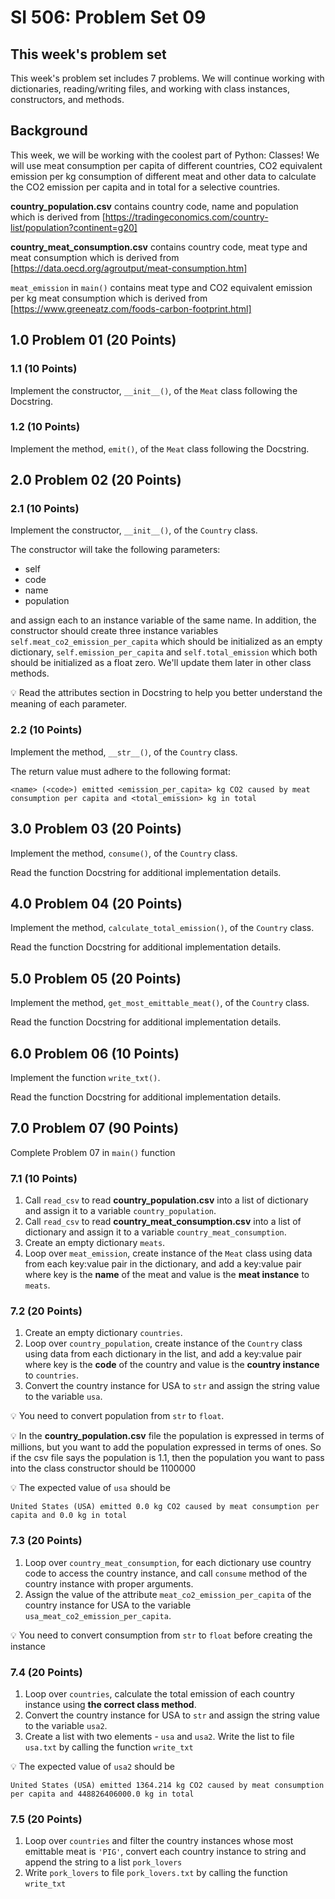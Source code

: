 # SI 506: Problem Set 09

## This week's problem set

This week's problem set includes 7 problems. We will continue working with dictionaries, reading/writing files, and working with class instances, constructors, and methods.

## Background

This week, we will be working with the coolest part of Python: Classes! We will use meat consumption per capita of different countries, CO2 equivalent emission per kg consumption of different meat and other data to calculate the CO2 emission per capita and in total for a selective countries.

**country_population.csv** contains country code, name and population which is derived from [https://tradingeconomics.com/country-list/population?continent=g20]

**country_meat_consumption.csv** contains country code, meat type and meat consumption which is derived from [https://data.oecd.org/agroutput/meat-consumption.htm]

`meat_emission` in `main()` contains meat type and CO2 equivalent emission per kg meat consumption which is derived from [https://www.greeneatz.com/foods-carbon-footprint.html]

## 1.0 Problem 01 (20 Points)

### 1.1 (10 Points)
Implement the constructor, `__init__()`, of the `Meat` class following the Docstring.

### 1.2 (10 Points)
Implement the method, `emit()`, of the `Meat` class following the Docstring.


## 2.0 Problem 02 (20 Points)
### 2.1 (10 Points)
Implement the constructor, `__init__()`, of the `Country` class.

The constructor will take the following parameters:

- self
- code
- name
- population

and assign each to an instance variable of the same name. In addition, the constructor should create three instance variables `self.meat_co2_emission_per_capita` which should be initialized as an empty dictionary, `self.emission_per_capita` and `self.total_emission` which both should be initialized as a float zero. We'll update them later in other class methods.

:bulb: Read the attributes section in Docstring to help you better understand the meaning of each parameter.

### 2.2 (10 Points)

Implement the method, `__str__()`, of the `Country` class.

The return value must adhere to the following format:
```
<name> (<code>) emitted <emission_per_capita> kg CO2 caused by meat consumption per capita and <total_emission> kg in total
```

## 3.0 Problem 03 (20 Points)

Implement the method, `consume()`, of the `Country` class.

Read the function Docstring for additional implementation details.


## 4.0 Problem 04 (20 Points)

Implement the method, `calculate_total_emission()`, of the `Country` class.

Read the function Docstring for additional implementation details.


## 5.0 Problem 05 (20 Points)

Implement the method, `get_most_emittable_meat()`, of the `Country` class.

Read the function Docstring for additional implementation details.

## 6.0 Problem 06 (10 Points)

Implement the function `write_txt()`.

Read the function Docstring for additional implementation details.

## 7.0 Problem 07 (90 Points)

Complete Problem 07 in `main()` function

### 7.1 (10 Points)
1. Call `read_csv` to read **country_population.csv** into a list of dictionary and assign it to a variable `country_population`.
2. Call `read_csv` to read **country_meat_consumption.csv** into a list of dictionary and assign it to a variable `country_meat_consumption`.
3. Create an empty dictionary `meats`.
4. Loop over `meat_emission`, create instance of the `Meat` class using data from each key:value pair in the dictionary, and add a key:value pair where key is the **name** of the meat and value is the **meat instance** to `meats`.


### 7.2 (20 Points)
1. Create an empty dictionary `countries`.
2. Loop over `country_population`, create instance of the `Country` class using data from each dictionary in the list, and add a key:value pair where key is the **code** of the country and value is the **country instance** to `countries`.
3. Convert the country instance for USA to `str` and assign the string value to the variable `usa`.

:bulb: You need to convert population from `str` to `float`. 

:bulb: In the **country_population.csv** file the population is expressed in terms of millions, but you want to add the population expressed in terms of ones. So if the csv file says the population is 1.1, then the population you want to pass into the class constructor should be 1100000

:bulb: The expected value of `usa` should be
```
United States (USA) emitted 0.0 kg CO2 caused by meat consumption per capita and 0.0 kg in total
```

### 7.3 (20 Points)

1. Loop over `country_meat_consumption`, for each dictionary use country code to access the country instance, and call `consume` method of the country instance with proper arguments.
2. Assign the value of the attribute `meat_co2_emission_per_capita` of the country instance for USA to the variable `usa_meat_co2_emission_per_capita`.

:bulb: You need to convert consumption from `str` to `float` before creating the instance

### 7.4 (20 Points)

1. Loop over `countries`, calculate the total emission of each country instance using **the correct class method**.
2. Convert the country instance for USA to `str` and assign the string value to the variable `usa2`.
3. Create a list with two elements - `usa` and `usa2`. Write the list to file `usa.txt` by calling the function `write_txt`

:bulb: The expected value of `usa2` should be
```
United States (USA) emitted 1364.214 kg CO2 caused by meat consumption per capita and 448826406000.0 kg in total
```

### 7.5 (20 Points)

1. Loop over `countries` and filter the country instances whose most emittable meat is `'PIG'`, convert each country instance to string and append the string to a list `pork_lovers`
2. Write `pork_lovers` to file `pork_lovers.txt` by calling the function `write_txt`